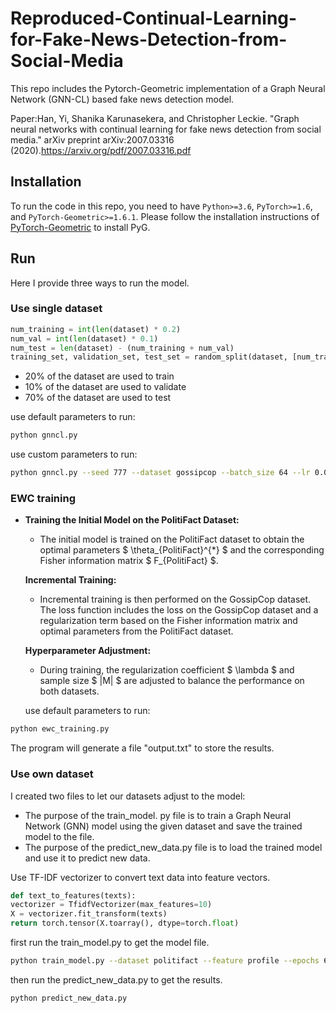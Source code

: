 # Reproduced-Continual-Learning-for-Fake-News-Detection-from-Social-Media

This repo includes the Pytorch-Geometric implementation of a Graph Neural Network (GNN-CL) based fake news detection model.

Paper:Han, Yi, Shanika Karunasekera, and Christopher Leckie. "Graph neural networks with continual learning for fake news detection from social media." arXiv preprint arXiv:2007.03316 (2020).https://arxiv.org/pdf/2007.03316.pdf

## Installation

To run the code in this repo, you need to have `Python>=3.6`, `PyTorch>=1.6`, and `PyTorch-Geometric>=1.6.1`. Please follow the installation instructions of [PyTorch-Geometric](https://github.com/rusty1s/pytorch_geometric) to install PyG.

## Run

Here I provide three ways to run the model.

### Use single dataset

```python
num_training = int(len(dataset) * 0.2)
num_val = int(len(dataset) * 0.1)
num_test = len(dataset) - (num_training + num_val)
training_set, validation_set, test_set = random_split(dataset, [num_training, num_val, num_test])

```

* 20% of the dataset are used to train
* 10% of the dataset are used to validate
* 70% of the dataset are used to test

use default parameters to run:

```bash
python gnncl.py
```

use custom parameters to run:

```bash
python gnncl.py --seed 777 --dataset gossipcop --batch_size 64 --lr 0.01 --weight_decay 0.001 --nhid 128 --epochs 60 --feature content
```

### EWC training

- **Training the Initial Model on the PolitiFact Dataset:**

  - The initial model is trained on the PolitiFact dataset to obtain the optimal parameters $ \theta_{PolitiFact}^{*} $ and the corresponding Fisher information matrix $ F_{PolitiFact} $.

  **Incremental Training:**

  - Incremental training is then performed on the GossipCop dataset. The loss function includes the loss on the GossipCop dataset and a regularization term based on the Fisher information matrix and optimal parameters from the PolitiFact dataset.

  **Hyperparameter Adjustment:**

  - During training, the regularization coefficient $ \lambda $ and sample size $ |M| $ are adjusted to balance the performance on both datasets.

  use default parameters to run:

```bash
python ewc_training.py
```

The program will generate a file "output.txt" to store the results.

### Use own dataset

I created two files to let our datasets adjust to the model:

* The purpose of the train_model. py file is to train a Graph Neural Network (GNN) model using the given dataset and save the trained model to the file.
* The purpose of the predict_new_data.py file is to load the trained model and use it to predict new data.

Use TF-IDF vectorizer to convert text data into feature vectors.

```python
def text_to_features(texts):
vectorizer = TfidfVectorizer(max_features=10)  
X = vectorizer.fit_transform(texts)
return torch.tensor(X.toarray(), dtype=torch.float)
```

first run the train_model.py to get the model file.

```bash
python train_model.py --dataset politifact --feature profile --epochs 60
```

then run the predict_new_data.py to get the results.

```bash
python predict_new_data.py
```

